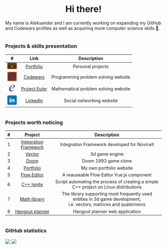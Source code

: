 <!--
**aleksander73/aleksander73** is a ✨ _special_ ✨ repository because its `README.md` (this file) appears on your GitHub profile.

Here are some ideas to get you started:

- 🔭 I’m currently working on ...
- 🌱 I’m currently learning ...
- 👯 I’m looking to collaborate on ...
- 🤔 I’m looking for help with ...
- 💬 Ask me about ...
- 📫 How to reach me: ...
- 😄 Pronouns: ...
- ⚡ Fun fact: ...
-->

<h1 align="center">Hi there!</h1>
<p>My name is Aleksander and I am currently working on expanding my GitHub and Codewars profiles as well as acquiring more computer science skills 📖.</p>

<h1></h1>

### Projects & skills presentation

| # | Link | Description |
| :---: | :---: | :---: |
| <img title="Portfolio" height="20px" src="./assets/portfolio.png"/> | <a href="https://aleksander73-portfolio.herokuapp.com">Portfolio</a> | Personal projects |
| <img title="Codewars" height="30px" src="./assets/codewars.png"/> | <a href="https://github.com/aleksander73/codewars">Codewars</a> | Programming problem solving website |
| <img title="Project Euler" height="30px" src="./assets/euler.png"/> | <a href="https://github.com/aleksander73/project-euler">Project Euler</a> | Mathematical problem solving website |
| <img title="LinkedIn" height="30px" src="./assets/linkedin.png"/> | <a href="https://www.linkedin.com/in/aleksander-dobkowski-a32534b9/?locale=en_US">LinkedIn</a> | Social networking website |

<h1></h1>

### Projects worth noticing

| # | Project | Description |
| :---: | :---: | :---: |
| 1 | <a href="https://aleksander73-portfolio.herokuapp.com/projects/60ad1f00d84c3f0f7b8af665">Integration Framework</a> | Integration Framework developed for Novicell |
| 2 | <a href="https://aleksander73-portfolio.herokuapp.com/projects/609baccb8cbefa15f58d8454">Vector</a> | 3d game engine |
| 3 | <a href="https://aleksander73-portfolio.herokuapp.com/projects/609bad9a8cbefa15f58d8455">Doom</a> | Doom 1993 game clone |
| 4 | <a href="https://aleksander73-portfolio.herokuapp.com/projects/609bae8a8cbefa15f58d8456">Portfolio</a> | My own portfolio website |
| 5 | <a href="https://aleksander73-portfolio.herokuapp.com/projects/60ae407a2bf9e10c5b06299e">Flow Editor</a> | A reauseable Flow Editor Vue.js component |
| 6 | <a href="https://aleksander73-portfolio.herokuapp.com/projects/609baf0a8cbefa15f58d8457">C++ Ignite</a> | Script automating the process of creating a simple C++ project on Linux distributions |
| 7 | <a href="https://aleksander73-portfolio.herokuapp.com/projects/609baf9c8cbefa15f58d8458">Math library</a> | The library supporting most frequently used entities in 3d game development,<br/>i.e. vectors, matrices and quaternions |
| 8 | <a href="https://aleksander73-portfolio.herokuapp.com/projects/60a10c1f23ad3d7a73750bb0">Hangout planner</a> | Hangout planner web application |

<h1></h1>

### GitHub statistics

<a href="https://github.com/aleksander73"><img src="https://github-readme-stats-aleksander73.vercel.app/api/?username=aleksander73&count_private=true&show_icons=true&hide=prs&theme=dark&bg_color=0d1117&border_radius=0" width="500px" /></a>
<a href="https://github.com/aleksander73"><img src="https://github-readme-stats-aleksander73.vercel.app/api/top-langs/?username=aleksander73&layout=compact&langs_count=10&card_width=445&exclude_repo=doom-old,physics,test&theme=dark&bg_color=0d1117&border_radius=0" width="500px" /></a>
